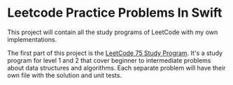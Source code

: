 # Leetcode Practice Problems In Swift

This project will contain all the study programs of LeetCode with my own implementations.

The first part of this project is the [LeetCode 75 Study Program](https://leetcode.com/study-plan/leetcode-75/). It's a study program for level 1 and 2 that cover beginner to intermediate problems about data structures and algorithms.  Each separate problem will have their own file with the solution and unit tests.

